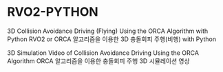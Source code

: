 # RVO2-PYTHON
3D Collision Avoidance Driving (Flying) Using the ORCA Algorithm with Python
RVO2 or ORCA 알고리즘을 이용한 3D 충돌회피 주행(비행) with Python




3D Simulation Video of Collision Avoidance Driving Using the ORCA Algorithm
ORCA 알고리즘을 이용한 충돌회피 주행 3D 시뮬레이션 영상
